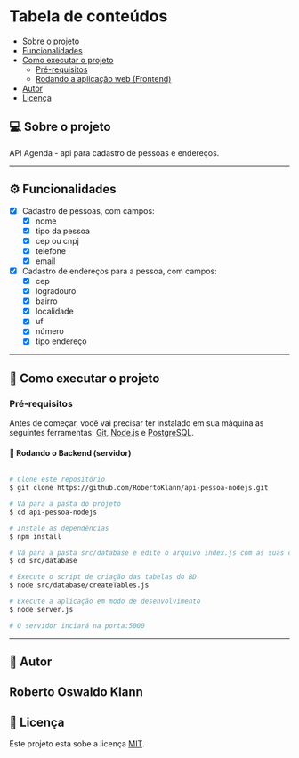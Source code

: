 Tabela de conteúdos
=================
<!--ts-->
   * [Sobre o projeto](#-sobre-o-projeto)
   * [Funcionalidades](#-funcionalidades)   
   * [Como executar o projeto](#-como-executar-o-projeto)
     * [Pré-requisitos](#pré-requisitos)
     * [Rodando a aplicação web (Frontend)](#user-content--rodando-a-aplicação-web-frontend)
   * [Autor](#-autor)
   * [Licença](#user-content--licença)
<!--te-->

## 💻 Sobre o projeto

API Agenda - api para cadastro de pessoas e endereços.

---

## ⚙️ Funcionalidades

- [x] Cadastro de pessoas, com campos:
  - [x] nome
  - [x] tipo da pessoa
  - [x] cep ou cnpj
  - [x] telefone
  - [x] email
- [x] Cadastro de endereços para a pessoa, com campos:
  - [x] cep
  - [x] logradouro
  - [x] bairro
  - [x] localidade
  - [x] uf
  - [x] número
  - [x] tipo endereço
---

## 🚀 Como executar o projeto

### Pré-requisitos

Antes de começar, você vai precisar ter instalado em sua máquina as seguintes ferramentas:
[Git](https://git-scm.com), [Node.js](https://nodejs.org/en/) e [PostgreSQL](https://www.postgresql.org/).

#### 🧭 Rodando o Backend (servidor)

```bash

# Clone este repositório
$ git clone https://github.com/RobertoKlann/api-pessoa-nodejs.git

# Vá para a pasta do projeto
$ cd api-pessoa-nodejs

# Instale as dependências
$ npm install

# Vá para a pasta src/database e edite o arquivo index.js com as suas configurações do Banco de Dados
$ cd src/database

# Execute o script de criação das tabelas do BD
$ node src/database/createTables.js

# Execute a aplicação em modo de desenvolvimento
$ node server.js

# O servidor inciará na porta:5000
```
---

## 🦸 Autor

Roberto Oswaldo Klann
---

## 📝 Licença

Este projeto esta sobe a licença [MIT](./LICENSE).
